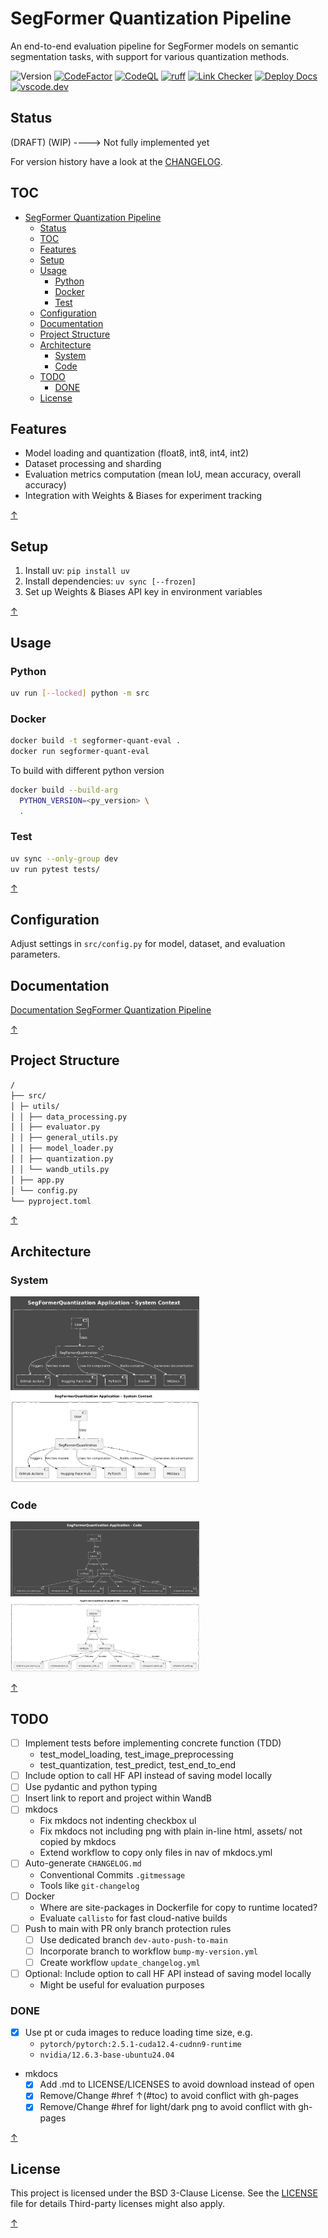 # SegFormer Quantization Pipeline

An end-to-end evaluation pipeline for SegFormer models on semantic segmentation tasks, with support for various quantization methods.

![Version](https://img.shields.io/badge/version-0.7.0-8A2BE2)
[![CodeFactor](https://www.codefactor.io/repository/github/qte77/SegFormerQuantization/badge)](https://www.codefactor.io/repository/github/qte77/SegFormerQuantization)
[![CodeQL](https://github.com/qte77/SegFormerQuantization/actions/workflows/codeql.yml/badge.svg)](https://github.com/qte77/SegFormerQuantization/actions/workflows/codeql.yml)
[![ruff](https://github.com/qte77/SegFormerQuantization/actions/workflows/ruff.yml/badge.svg)](https://github.com/qte77/SegFormerQuantization/actions/workflows/ruff.yml)
[![Link Checker](https://github.com/qte77/SegFormerQuantization/actions/workflows/links-fail-fast.yml/badge.svg)](https://github.com/qte77/SegFormerQuantization/actions/workflows/links-fail-fast.yml)
[![Deploy Docs](https://github.com/qte77/SegFormerQuantization/actions/workflows/generate-deploy-mkdocs-ghpages.yml/badge.svg)](https://github.com/qte77/SegFormerQuantization/actions/workflows/generate-deploy-mkdocs-ghpages.yml)
[![vscode.dev](https://img.shields.io/static/v1?logo=visualstudiocode&label=&message=vscode.dev&labelColor=2c2c32&color=007acc&logoColor=007acc)](https://vscode.dev/github/qte77/SegFormerQuantization)

## Status

(DRAFT) (WIP) ----> Not fully implemented yet

For version history have a look at the [CHANGELOG](CHANGELOG.md).

## TOC

- [SegFormer Quantization Pipeline](#segformer-quantization-pipeline)
  - [Status](#status)
  - [TOC](#toc)
  - [Features](#features)
  - [Setup](#setup)
  - [Usage](#usage)
    - [Python](#python)
    - [Docker](#docker)
    - [Test](#test)
  - [Configuration](#configuration)
  - [Documentation](#documentation)
  - [Project Structure](#project-structure)
  - [Architecture](#architecture)
    - [System](#system)
    - [Code](#code)
  - [TODO](#todo)
    - [DONE](#done)
  - [License](#license)

## Features

- Model loading and quantization (float8, int8, int4, int2)
- Dataset processing and sharding
- Evaluation metrics computation (mean IoU, mean accuracy, overall accuracy)
- Integration with Weights & Biases for experiment tracking

[↑](#toc)

## Setup

1. Install uv: `pip install uv`
2. Install dependencies: `uv sync [--frozen]`
3. Set up Weights & Biases API key in environment variables

[↑](#toc)

## Usage

### Python

```sh
uv run [--locked] python -m src 
```

### Docker

```sh
docker build -t segformer-quant-eval .
docker run segformer-quant-eval
```

To build with different python version

```sh
docker build --build-arg
  PYTHON_VERSION=<py_version> \
  .
```

### Test

```sh
uv sync --only-group dev
uv run pytest tests/
```

[↑](#toc)

## Configuration

Adjust settings in `src/config.py` for model, dataset, and evaluation parameters.

## Documentation

[Documentation SegFormer Quantization Pipeline](https://qte77.github.io/SegFormerQuantization/)

[↑](#toc)

## Project Structure

```sh
/
├── src/
│ ├─ utils/
│ │ ├── data_processing.py
│ │ ├── evaluator.py
│ │ ├── general_utils.py
│ │ ├── model_loader.py
│ │ ├── quantization.py
│ │ └── wandb_utils.py
│ ├── app.py
│ └── config.py
└── pyproject.toml
```

[↑](#toc)

## Architecture

### System

<img src="assets/images/SegFormerQuantization.C4.System.dark.png#gh-dark-mode-only" alt="SegFormerQuantization" title="SegFormerQuantization" width="60%" />
<img src="assets/images/SegFormerQuantization.C4.System.light.png#gh-light-mode-only" alt="SegFormerQuantization" title="SegFormerQuantization" width="60%" />

### Code

<img src="assets/images/SegFormerQuantization.C4.Code.dark.png#gh-dark-mode-only" alt="SegFormerQuantization" title="SegFormerQuantization" width="60%" />
<img src="assets/images/SegFormerQuantization.C4.Code.light.png#gh-light-mode-only" alt="SegFormerQuantization" title="SegFormerQuantization" width="60%" />

[↑](#toc)

## TODO

- [ ] Implement tests before implementing concrete function (TDD)
  - test_model_loading, test_image_preprocessing
  - test_quantization, test_predict, test_end_to_end
- [ ] Include option to call HF API instead of saving model locally
- [ ] Use pydantic and python typing
- [ ] Insert link to report and project within WandB
- [ ] mkdocs
  - Fix mkdocs not indenting checkbox ul
  - Fix mkdocs not including png with plain in-line html, assets/ not copied by mkdocs
  - Extend workflow to copy only files in nav of mkdocs.yml
- [ ] Auto-generate `CHANGELOG.md`
  - Conventional Commits `.gitmessage`
  - Tools like `git-changelog`
- [ ] Docker
  - Where are site-packages in Dockerfile for copy to runtime located?
  - Evaluate `callisto` for fast cloud-native builds
- [ ] Push to main with PR only branch protection rules
  - [ ] Use dedicated branch `dev-auto-push-to-main`
  - [ ] Incorporate branch to workflow `bump-my-version.yml`
  - [ ] Create workflow `update_changelog.yml`
- [ ] Optional: Include option to call HF API instead of saving model locally
  - Might be useful for evaluation purposes

### DONE

- [x] Use pt or cuda images to reduce loading time size, e.g.
  - `pytorch/pytorch:2.5.1-cuda12.4-cudnn9-runtime`
  - `nvidia/12.6.3-base-ubuntu24.04`
- mkdocs
  - [x] Add .md to LICENSE/LICENSES to avoid download instead of open
  - [x] Remove/Change #href ↑(#toc) to avoid conflict with gh-pages
  - [x] Remove/Change #href for light/dark png to avoid conflict with gh-pages

[↑](#toc)

## License

This project is licensed under the BSD 3-Clause License. See the [LICENSE](LICENSE.md) file for details Third-party licenses might also apply.

[↑](#toc)
